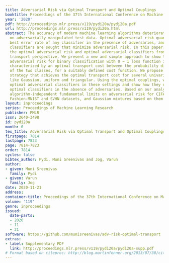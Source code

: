 ```yaml
---
title: Adversarial Risk via Optimal Transport and Optimal Couplings
booktitle: Proceedings of the 37th International Conference on Machine Learning
year: '2020'
pdf: http://proceedings.mlr.press/v119/pydi20a/pydi20a.pdf
url: http://proceedings.mlr.press/v119/pydi20a.html
abstract: The accuracy of modern machine learning algorithms deteriorates severely
  on adversarially manipulated test data. Optimal adversarial risk quantifies the
  best error rate of any classifier in the presence of adversaries, and optimal adversarial
  classifiers are sought that minimize adversarial risk. In this paper, we investigate
  the optimal adversarial risk and optimal adversarial classifiers from an optimal
  transport perspective. We present a new and simple approach to show that the optimal
  adversarial risk for binary classification with 0 − 1 loss function is completely
  characterized by an optimal transport cost between the probability distributions
  of the two classes, for a suitably defined cost function. We propose a novel coupling
  strategy that achieves the optimal transport cost for several univariate distributions
  like Gaussian, uniform and triangular. Using the optimal couplings, we obtain the
  optimal adversarial classifiers in these settings and show how they differ from
  optimal classifiers in the absence of adversaries. Based on our analysis, we evaluate
  algorithm-independent fundamental limits on adversarial risk for CIFAR-10, MNIST,
  Fashion-MNIST and SVHN datasets, and Gaussian mixtures based on them.
layout: inproceedings
series: Proceedings of Machine Learning Research
publisher: PMLR
issn: 2640-3498
id: pydi20a
month: 0
tex_title: Adversarial Risk via Optimal Transport and Optimal Couplings
firstpage: 7814
lastpage: 7823
page: 7814-7823
order: 7814
cycles: false
bibtex_author: Pydi, Muni Sreenivas and Jog, Varun
author:
- given: Muni Sreenivas
  family: Pydi
- given: Varun
  family: Jog
date: 2020-11-21
address: 
container-title: Proceedings of the 37th International Conference on Machine Learning
volume: '119'
genre: inproceedings
issued:
  date-parts:
  - 2020
  - 11
  - 21
software: https://github.com/munisreenivas/adv-risk-optimal-transport
extras:
- label: Supplementary PDF
  link: http://proceedings.mlr.press/v119/pydi20a/pydi20a-supp.pdf
# Format based on citeproc: http://blog.martinfenner.org/2013/07/30/citeproc-yaml-for-bibliographies/
---
```

